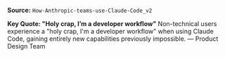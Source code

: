 **Source:** `How-Anthropic-teams-use-Claude-Code_v2`

**Key Quote: "Holy crap, I’m a developer workflow"**
Non-technical users experience a "holy crap, I'm a developer workflow" when using Claude Code, gaining entirely new capabilities previously impossible. — Product Design Team

